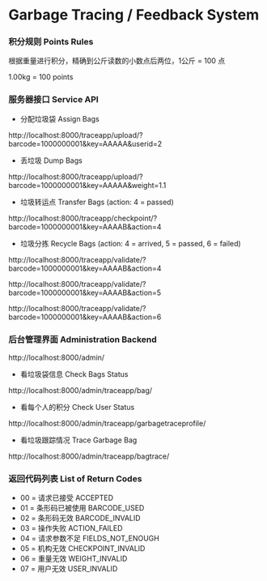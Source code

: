 # Garbage Tracing / Feedback System


### 积分规则  Points Rules

根据重量进行积分，精确到公斤读数的小数点后两位，1公斤 = 100 点

1.00kg = 100 points

### 服务器接口 Service API

 * 分配垃圾袋 Assign Bags

http://localhost:8000/traceapp/upload/?barcode=1000000001&key=AAAAA&userid=2

 * 丢垃圾 Dump Bags

http://localhost:8000/traceapp/upload/?barcode=1000000001&key=AAAAA&weight=1.1

 * 垃圾转运点 Transfer Bags (action: 4 = passed)

http://localhost:8000/traceapp/checkpoint/?barcode=1000000001&key=AAAAB&action=4

 * 垃圾分拣 Recycle Bags (action: 4 = arrived, 5 = passed, 6 = failed)

http://localhost:8000/traceapp/validate/?barcode=1000000001&key=AAAAB&action=4 

http://localhost:8000/traceapp/validate/?barcode=1000000001&key=AAAAB&action=5

http://localhost:8000/traceapp/validate/?barcode=1000000001&key=AAAAB&action=6


### 后台管理界面 Administration Backend

http://localhost:8000/admin/

 * 看垃圾袋信息 Check Bags Status

http://localhost:8000/admin/traceapp/bag/

 * 看每个人的积分 Check User Status

http://localhost:8000/admin/traceapp/garbagetraceprofile/

 * 看垃圾跟踪情况 Trace Garbage Bag

http://localhost:8000/admin/traceapp/bagtrace/

### 返回代码列表 List of Return Codes

 * 00 = 请求已接受 ACCEPTED
 * 01 = 条形码已被使用 BARCODE_USED
 * 02 = 条形码无效 BARCODE_INVALID
 * 03 = 操作失败 ACTION_FAILED
 * 04 = 请求参数不足 FIELDS_NOT_ENOUGH
 * 05 = 机构无效 CHECKPOINT_INVALID
 * 06 = 重量无效 WEIGHT_INVALID
 * 07 = 用户无效 USER_INVALID

